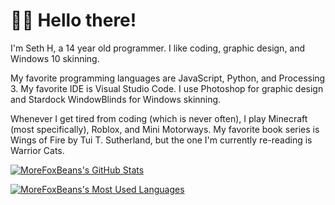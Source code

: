 # 👋🏼 Hello there!

I'm Seth H, a 14 year old programmer. I like coding, graphic design, and Windows 10 skinning.

My favorite programming languages are JavaScript, Python, and Processing 3. My favorite IDE is Visual Studio Code. I use Photoshop for graphic design and Stardock WindowBlinds for Windows skinning.

Whenever I get tired from coding (which is never often), I play Minecraft (most specifically), Roblox, and Mini Motorways. My favorite book series is Wings of Fire by Tui T. Sutherland, but the one I'm currently re-reading is Warrior Cats.

<a href="https://github.com/MoreFoxBeans"><img align="center" src="https://github-readme-stats.vercel.app/api?username=morefoxbeans&show_icons=true&theme=github_dark&border_color=30363D&border_radius=6" alt="MoreFoxBeans's GitHub Stats" /></a>

<a href="https://github.com/MoreFoxBeans"><img align="center" src="https://github-readme-stats.vercel.app/api/top-langs?username=morefoxbeans&layout=compact&theme=github_dark&border_color=30363D&border_radius=6" alt="MoreFoxBeans's Most Used Languages" /></a>
